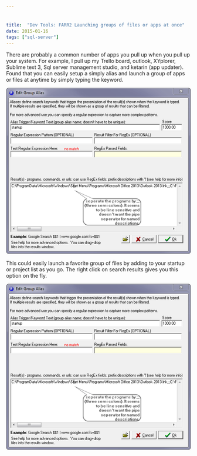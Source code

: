 ```yaml
---


title:  "Dev Tools: FARR2 Launching groups of files or apps at once"
date: 2015-01-16
tags: ["sql-server"]
---
```


There are probably a common number of apps you pull up when you pull up your system. For example, I pull up my Trello board, outlook, XYplorer, Sublime text 3, Sql server management studio, and ketarin (app updater). Found that you can easily setup a simply alias and launch a group of apps or files at anytime by simply typing the keyword.

![create an alias dialogue](/assets/img/FARR2_1_Group_Launching_Edit_Group_Alias-2015-01-16_06_50_32_y1mbxg.png)

This could easily launch a favorite group of files by adding to your startup or project list as you go. The right click on search results gives you this option on the fly.

![add new entry via context menu on FARR2](/assets/img/FARR2_1_Group_Launching_Edit_Group_Alias-2015-01-16_06_50_32_y1mbxg.png)
